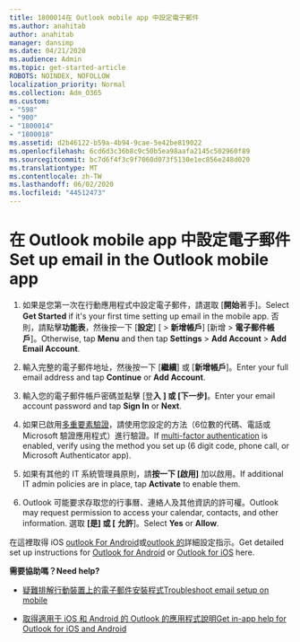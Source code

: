 ```yaml
---
title: 1800014在 Outlook mobile app 中設定電子郵件
ms.author: anahitab
author: anahitab
manager: dansimp
ms.date: 04/21/2020
ms.audience: Admin
ms.topic: get-started-article
ROBOTS: NOINDEX, NOFOLLOW
localization_priority: Normal
ms.collection: Adm_O365
ms.custom:
- "598"
- "900"
- "1800014"
- "1800018"
ms.assetid: d2b46122-b59a-4b94-9cae-5e42be819022
ms.openlocfilehash: 6cd6d3c36b8c9c50b5ea98aafa2145c502960f89
ms.sourcegitcommit: bc7d6f4f3c9f7060d073f5130e1ec856e248d020
ms.translationtype: MT
ms.contentlocale: zh-TW
ms.lasthandoff: 06/02/2020
ms.locfileid: "44512473"
---
```

# <a name="set-up-email-in-the-outlook-mobile-app"></a><span data-ttu-id="fc9de-102">在 Outlook mobile app 中設定電子郵件</span><span class="sxs-lookup"><span data-stu-id="fc9de-102">Set up email in the Outlook mobile app</span></span>

1. <span data-ttu-id="fc9de-103">如果是您第一次在行動應用程式中設定電子郵件，請選取 [**開始**著手]。</span><span class="sxs-lookup"><span data-stu-id="fc9de-103">Select **Get Started** if it's your first time setting up email in the mobile app.</span></span> <span data-ttu-id="fc9de-104">否則，請點擊**功能表**，然後按一下 [**設定**] [ \> **新增帳戶**] [新增 \> **電子郵件帳戶**]。</span><span class="sxs-lookup"><span data-stu-id="fc9de-104">Otherwise, tap **Menu** and then tap **Settings** \> **Add Account** \> **Add Email Account**.</span></span>

2. <span data-ttu-id="fc9de-105">輸入完整的電子郵件地址，然後按一下 [**繼續**] 或 [**新增帳戶**]。</span><span class="sxs-lookup"><span data-stu-id="fc9de-105">Enter your full email address and tap **Continue** or **Add Account**.</span></span>

3. <span data-ttu-id="fc9de-106">輸入您的電子郵件帳戶密碼並點擊 [登**入** **] 或 [下一步]**。</span><span class="sxs-lookup"><span data-stu-id="fc9de-106">Enter your email account password and tap **Sign In** or **Next**.</span></span>

4. <span data-ttu-id="fc9de-107">如果已啟用[多重要素驗證](https://docs.microsoft.com/microsoft-365/admin/security-and-compliance/set-up-multi-factor-authentication)，請使用您設定的方法（6位數的代碼、電話或 Microsoft 驗證應用程式）進行驗證。</span><span class="sxs-lookup"><span data-stu-id="fc9de-107">If [multi-factor authentication](https://docs.microsoft.com/microsoft-365/admin/security-and-compliance/set-up-multi-factor-authentication) is enabled, verify using the method you set up (6 digit code, phone call, or Microsoft Authenticator app).</span></span>

5. <span data-ttu-id="fc9de-108">如果有其他的 IT 系統管理員原則，請**按一下 [啟用]** 加以啟用。</span><span class="sxs-lookup"><span data-stu-id="fc9de-108">If additional IT admin policies are in place, tap **Activate** to enable them.</span></span>

6. <span data-ttu-id="fc9de-109">Outlook 可能要求存取您的行事曆、連絡人及其他資訊的許可權。</span><span class="sxs-lookup"><span data-stu-id="fc9de-109">Outlook may request permission to access your calendar, contacts, and other information.</span></span> <span data-ttu-id="fc9de-110">選取 **[是] 或 [** **允許**]。</span><span class="sxs-lookup"><span data-stu-id="fc9de-110">Select **Yes** or **Allow**.</span></span>

<span data-ttu-id="fc9de-111">在這裡取得 iOS [outlook For Android](https://support.office.com/article/886db551-8dfa-4fd5-b835-f8e532091872.aspx)或[outlook 的](https://support.office.com/article/b2de2161-cc1d-49ef-9ef9-81acd1c8e234.aspx)詳細設定指示。</span><span class="sxs-lookup"><span data-stu-id="fc9de-111">Get detailed set up instructions for [Outlook for Android](https://support.office.com/article/886db551-8dfa-4fd5-b835-f8e532091872.aspx) or [Outlook for iOS](https://support.office.com/article/b2de2161-cc1d-49ef-9ef9-81acd1c8e234.aspx) here.</span></span>
  
 <span data-ttu-id="fc9de-112">**需要協助嗎？**</span><span class="sxs-lookup"><span data-stu-id="fc9de-112">**Need help?**</span></span>
  
- [<span data-ttu-id="fc9de-113">疑難排解行動裝置上的電子郵件安裝程式</span><span class="sxs-lookup"><span data-stu-id="fc9de-113">Troubleshoot email setup on mobile</span></span>](https://support.office.com/article/a264ef01-9c88-48fb-9285-7017e4f31f02.aspx)

- [<span data-ttu-id="fc9de-114">取得適用于 iOS 和 Android 的 Outlook 的應用程式說明</span><span class="sxs-lookup"><span data-stu-id="fc9de-114">Get in-app help for Outlook for iOS and Android</span></span>](https://support.office.com/article/218a22d1-9fa5-4889-b689-de1c63493243.aspx#ID0EAABAAA=Contact_Support)
